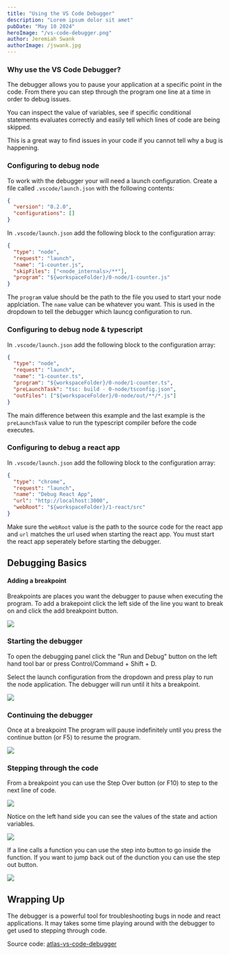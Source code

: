 ```yaml
---
title: "Using the VS Code Debugger"
description: "Lorem ipsum dolor sit amet"
pubDate: "May 10 2024"
heroImage: "/vs-code-debugger.png"
author: Jeremiah Swank
authorImage: /jswank.jpg
---
```


### Why use the VS Code Debugger?

The debugger allows you to pause your application at a specific point in the code. From there you can step through the program one line at a time in order to debug issues.

You can inspect the value of variables, see if specific conditional statements evaluates correctly and easily tell which lines of code are being skipped.

This is a great way to find issues in your code if you cannot tell why a bug is happening.

### Configuring to debug node

To work with the debugger your will need a launch configuration. Create a file called `.vscode/launch.json` with the following contents:

```json
{
  "version": "0.2.0",
  "configurations": []
}
```

In `.vscode/launch.json` add the following block to the configuration array:

```json
{
  "type": "node",
  "request": "launch",
  "name": "1-counter.js",
  "skipFiles": ["<node_internals>/**"],
  "program": "${workspaceFolder}/0-node/1-counter.js"
}
```

The `program` value should be the path to the file you used to start your node applciation. The `name` value can be whatever you want. This is used in the dropdown to tell the debugger which launcg configuration to run.

### Configuring to debug node & typescript

In `.vscode/launch.json` add the following block to the configuration array:

```json
{
  "type": "node",
  "request": "launch",
  "name": "1-counter.ts",
  "program": "${workspaceFolder}/0-node/1-counter.ts",
  "preLaunchTask": "tsc: build - 0-node/tsconfig.json",
  "outFiles": ["${workspaceFolder}/0-node/out/**/*.js"]
}
```

The main difference between this example and the last example is the `preLaunchTask` value to run the typescript compiler before the code executes.

### Configuring to debug a react app

In `.vscode/launch.json` add the following block to the configuration array:

```json
{
  "type": "chrome",
  "request": "launch",
  "name": "Debug React App",
  "url": "http://localhost:3000",
  "webRoot": "${workspaceFolder}/1-react/src"
}
```

Make sure the `webRoot` value is the path to the source code for the react app and `url` matches the url used when starting the react app. You must start the react app seperately before starting the debugger.

## Debugging Basics

#### Adding a breakpoint

Breakpoints are places you want the debugger to pause when executing the program. To add a brakepoint click the left side of the line you want to break on and click the add breakpoint button.

![](../assets/add-breakpoint.gif)

### Starting the debugger

To open the debugging panel click the "Run and Debug" button on the left hand tool bar or press Control/Command + Shift + D.

Select the launch configuration from the dropdown and press play to run the node application. The debugger will run until it hits a breakpoint.

![](../assets/debug-panel.png)

### Continuing the debugger

Once at a breakpoint The program will pause indefinitely until you press the continue button (or F5) to resume the program.

![](../assets/continue-button.png)

### Stepping through the code

From a breakpoint you can use the Step Over button (or F10) to step to the next line of code.

![](../assets/step-over.gif)

Notice on the left hand side you can see the values of the state and action variables.

![](../assets/local-variables.png)

If a line calls a function you can use the step into button to go inside the function. If you want to jump back out of the dunction you can use the step out button.

![](../assets/step-into.png)

## Wrapping Up

The debugger is a powerful tool for troubleshooting bugs in node and react applications. It may takes some time playing around with the debugger to get used to stepping through code.

Source code: [atlas-vs-code-debugger](https://github.com/atlas-jswank/atlas-vs-code-debugger)
